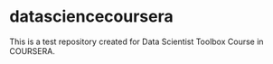 datasciencecoursera
===================

This is a test repository created for Data Scientist Toolbox Course in COURSERA.
